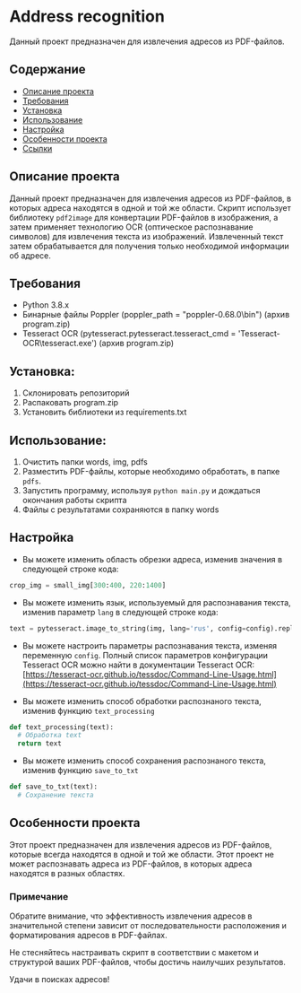 # Address recognition
Данный проект предназначен для извлечения адресов из PDF-файлов.

## Содержание
- [Описание проекта](#описание-проекта)
- [Требования](#требования)
- [Установка](#установка)
- [Использование](#использование)
- [Настройка](#настройка)
- [Особенности проекта](#Особенности-проекта)
- [Ссылки](#ссылки)

## Описание проекта
Данный проект предназначен для извлечения адресов из PDF-файлов, в которых адреса находятся в одной и той же области. Скрипт использует библиотеку `pdf2image` для конвертации PDF-файлов в изображения, а затем применяет технологию OCR (оптическое распознавание символов) для извлечения текста из изображений. Извлеченный текст затем обрабатывается для получения только необходимой информации об адресе.

## Требования
- Python 3.8.x
- Бинарные файлы Poppler (poppler_path = "poppler-0.68.0\\bin") (архив program.zip)
- Tesseract OCR (pytesseract.pytesseract.tesseract_cmd = 'Tesseract-OCR\\tesseract.exe') (архив program.zip)

## Установка:
1. Склонировать репозиторий 
2. Распаковать program.zip
3. Установить библиотеки из requirements.txt

## Использование:
1. Очистить папки words, img, pdfs
2. Разместить PDF-файлы, которые необходимо обработать, в папке `pdfs`.
3. Запустить программу, используя `python main.py` и дождаться окончания работы скрипта
4. Файлы с результатами сохраняются в папку words

## Настройка
- Вы можете изменить область обрезки адреса, изменив значения в следующей строке кода:

```python
crop_img = small_img[300:400, 220:1400]
```
- Вы можете изменить язык, используемый для распознавания текста, изменив параметр `lang` в следующей строке кода:

```python
text = pytesseract.image_to_string(img, lang='rus', config=config).replace("\n", " ").strip()
```
- Вы можете настроить параметры распознавания текста, изменяя переменную `config`. Полный список параметров конфигурации Tesseract OCR можно найти в документации Tesseract OCR: [https://tesseract-ocr.github.io/tessdoc/Command-Line-Usage.html](https://tesseract-ocr.github.io/tessdoc/Command-Line-Usage.html)

- Вы можете изменить способ обработки распознаного текста, изменив функцию `text_processing`

```python
def text_processing(text):
  # Обработка text
  return text
```

- Вы можете изменить способ сохранения распознаного текста, изменив функцию `save_to_txt`

```python
def save_to_txt(text):
  # Сохранение текста
```

## Особенности проекта
Этот проект предназначен для извлечения адресов из PDF-файлов, которые всегда находятся в одной и той же области. Этот проект не может распознавать адреса из PDF-файлов, в которых адреса находятся в разных областях.

### Примечание
Обратите внимание, что эффективность извлечения адресов в значительной степени зависит от последовательности расположения и форматирования адресов в PDF-файлах.

Не стесняйтесь настраивать скрипт в соответствии с макетом и структурой ваших PDF-файлов, чтобы достичь наилучших результатов.

Удачи в поисках адресов! 